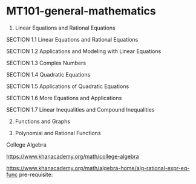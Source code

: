 # MT101-general-mathematics


1. Linear Equations and Rational Equations

SECTION 1.1 Linear Equations and 
Rational Equations




SECTION 1.2 Applications and 
Modeling with Linear Equations


SECTION 1.3 Complex Numbers




SECTION 1.4 Quadratic Equations


SECTION 1.5 Applications of Quadratic 
Equations


SECTION 1.6 More Equations and Applications


SECTION 1.7 Linear Inequalities and Compound 
Inequalities

2. Functions and Graphs

3. Polynomial and Rational Functions



College Algebra

https://www.khanacademy.org/math/college-algebra


https://www.khanacademy.org/math/algebra-home/alg-rational-expr-eq-func
pre-requisite:



